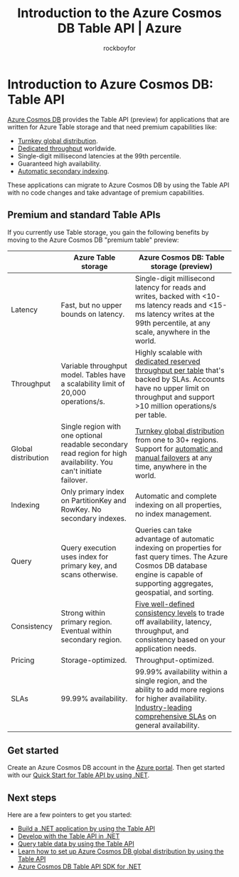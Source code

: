 ﻿---
title: Introduction to the Azure Cosmos DB Table API | Azure
description: Learn how you can use Azure Cosmos DB to store and query massive volumes of key-value data with low latency by using the popular OSS MongoDB APIs.
services: cosmos-db
author: rockboyfor
manager: digimobile
editor: monicar
documentationcenter: ''

ms.assetid: 
ms.service: cosmos-db
ms.workload: data-services
ms.tgt_pltfrm: na
ms.devlang: na
ms.topic: get-started-article
origin.date: 08/29/2017
ms.date: 09/25/2017
ms.author: v-yeche

---
# Introduction to Azure Cosmos DB: Table API

[Azure Cosmos DB](introduction.md) provides the Table API (preview) for applications that are written for Azure Table storage and that need premium capabilities like:

* [Turnkey global distribution](distribute-data-globally.md).
* [Dedicated throughput](partition-data.md) worldwide.
* Single-digit millisecond latencies at the 99th percentile.
* Guaranteed high availability.
* [Automatic secondary indexing](http://www.vldb.org/pvldb/vol8/p1668-shukla.pdf).

These applications can migrate to Azure Cosmos DB by using the Table API with no code changes and take advantage of premium capabilities.

<!-- Not Available > [!VIDEO https://channel9.msdn.com/Shows/Azure-Friday/Table-API-for-Azure-Cosmos-DB/player]-->

## Premium and standard Table APIs
If you currently use Table storage, you gain the following benefits by moving to the Azure Cosmos DB "premium table" preview:

| | Azure Table storage | Azure Cosmos DB: Table storage (preview) |
| --- | --- | --- |
| Latency | Fast, but no upper bounds on latency. | Single-digit millisecond latency for reads and writes, backed with <10-ms latency reads and <15-ms latency writes at the 99th percentile, at any scale, anywhere in the world. |
| Throughput | Variable throughput model. Tables have a scalability limit of 20,000 operations/s. | Highly scalable with [dedicated reserved throughput per table](request-units.md) that's backed by SLAs. Accounts have no upper limit on throughput and support >10 million operations/s per table. |
| Global distribution | Single region with one optional readable secondary read region for high availability. You can't initiate failover. | [Turnkey global distribution](distribute-data-globally.md) from one to 30+ regions. Support for [automatic and manual failovers](regional-failover.md) at any time, anywhere in the world. |
| Indexing | Only primary index on PartitionKey and RowKey. No secondary indexes. | Automatic and complete indexing on all properties, no index management. |
| Query | Query execution uses index for primary key, and scans otherwise. | Queries can take advantage of automatic indexing on properties for fast query times. The Azure Cosmos DB database engine is capable of supporting aggregates, geospatial, and sorting. |
| Consistency | Strong within primary region. Eventual within secondary region. | [Five well-defined consistency levels](consistency-levels.md) to trade off availability, latency, throughput, and consistency based on your application needs. |
| Pricing | Storage-optimized. | Throughput-optimized. |
| SLAs | 99.99% availability. | 99.99% availability within a single region, and the ability to add more regions for higher availability. [Industry-leading comprehensive SLAs](https://www.azure.cn/support/sla/cosmos-db/) on general availability. |

## Get started

Create an Azure Cosmos DB account in the [Azure portal](https://portal.azure.cn). Then get started with our [Quick Start for Table API by using .NET](create-table-dotnet.md). 

## Next steps

Here are a few pointers to get you started:
* [Build a .NET application by using the Table API](create-table-dotnet.md)
* [Develop with the Table API in .NET](tutorial-develop-table-dotnet.md)
* [Query table data by using the Table API](tutorial-query-table.md)
* [Learn how to set up Azure Cosmos DB global distribution by using the Table API](tutorial-global-distribution-table.md)
* [Azure Cosmos DB Table API SDK for .NET](table-sdk-dotnet.md)

<!--Update_Description: update meta properties, update link, wording update-->